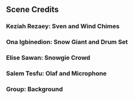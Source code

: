 ## Scene Credits

### Keziah Rezaey: Sven and Wind Chimes
### Ona Igbinedion: Snow Giant and Drum Set
### Elise Sawan: Snowgie Crowd
### Salem Tesfu: Olaf and Microphone
### Group: Background